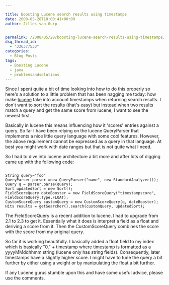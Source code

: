 ```yaml
---

title: Boosting Lucene search results using timestamps
date: 2008-05-28T18:00:41+00:00
author: Jilles van Gurp


permalink: /2008/05/28/boosting-lucene-search-results-using-timestamps/
dsq_thread_id:
  - "336377533"
categories:
  - Blog Posts
tags:
  - Boosting Lucene
  - java
  - problemsandsolutions
---
```

Since I spent quite a bit of time looking into how to do this properly so here's a solution to a little problem that has been nagging me today: how make [lucene](http://lucene.apache.org/java/docs/index.html) take into account timestamps when returning search results. I don't want to sort the results (that's easy) but instead when two results match a query and get the same score from lucene, I want to see the newest first.

Basically in lucene this means influencing how it 'scores' entries against a query. So far I have been relying on the lucene QueryParser that implements a nice little query language with some cool features. However, the above requirement cannot be expressed as a query in that language. At best you might work with date ranges but that is not quite what I need.

So I had to dive into lucene architecture a bit more and after lots of digging came up with the following code:

```

String query="foo"
QueryParser parser =new QueryParser("name", new StandardAnalyzer());
Query q = parser.parse(query);
Sort updatedSort = new Sort();
FieldScoreQuery dateBooster = new FieldScoreQuery("timestampscore", FieldScoreQuery.Type.FLOAT);
CustomScoreQuery customQuery = new CustomScoreQuery(q, dateBooster);
Hits results = getSearcher().search(customQuery, updatedSort);

```

The FieldScoreQuery is a recent addition to lucene. I had to upgrade from 2.1 to 2.3 to get it. Essentially what it does is interpret a field as a float and deriving a score from it. Then the CustomScoreQuery combines the score with the score from my original query.

So far it is working beautifully. I basically added a float field to my index which is basically "0." + timestamp where timestamp is formatted as a yyyyMMddhhmm string (lucene only has string fields). Consequently, later timestamps have a slightly higher score. I might have to tune the query a bit further by either using a weight or by manipulating the float a bit further.

If any Lucene gurus stumble upon this and have some useful advice, please use the comments.